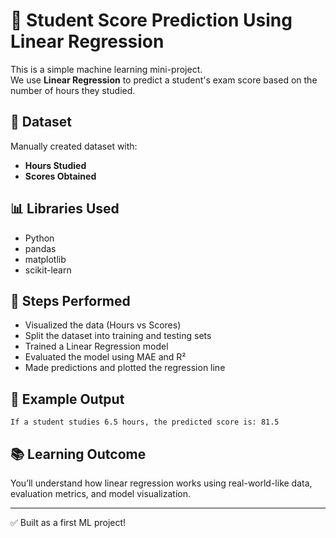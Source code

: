 
# 🧠 Student Score Prediction Using Linear Regression

This is a simple machine learning mini-project.  
We use **Linear Regression** to predict a student's exam score based on the number of hours they studied.

## 📁 Dataset

Manually created dataset with:

- **Hours Studied**
- **Scores Obtained**

## 📊 Libraries Used

- Python
- pandas
- matplotlib
- scikit-learn

## 🚀 Steps Performed

- Visualized the data (Hours vs Scores)
- Split the dataset into training and testing sets
- Trained a Linear Regression model
- Evaluated the model using MAE and R²
- Made predictions and plotted the regression line

## 📌 Example Output

```
If a student studies 6.5 hours, the predicted score is: 81.5
```

## 📚 Learning Outcome

You’ll understand how linear regression works using real-world-like data, evaluation metrics, and model visualization.

---

✅ Built as a first ML project!
